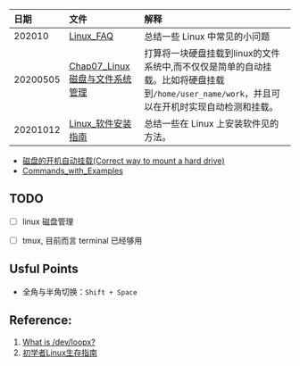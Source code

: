 | 日期 |文件 | 解释 |
| :------------- | :------------- |:------------- |
| 202010 |[Linux_FAQ](./Linux_FAQ.md) | 总结一些 Linux 中常见的小问题 |
| 20200505 | [Chap07_Linux磁盘与文件系统管理](./Chap07_Linux磁盘与文件系统管理.md) | 打算将一块硬盘挂载到linux的文件系统中,而不仅仅是简单的自动挂载。比如将硬盘挂载到`/home/user_name/work`，并且可以在开机时实现自动检测和挂载。 |
| 20201012 | [Linux_软件安装指南](./Linux_软件安装指南) | 总结一些在 Linux 上安装软件见的方法。 |


* [磁盘的开机自动挂载(Correct way to mount a hard drive)](Correct_way_to_mount_a_hard_drive.md)
* [Commands_with_Examples](Commands_with_Examples.md)

## TODO
- [ ] linux 磁盘管理
- [ ] tmux, 目前而言 terminal 已经够用



## Usful Points
* 全角与半角切换：`Shift + Space`

## Reference:
1. [What is /dev/loopx?](https://askubuntu.com/questions/906581/what-is-dev-loopx)
2. [初学者Linux生存指南](https://blog.csdn.net/dfsgwe1231/article/details/105995193)


